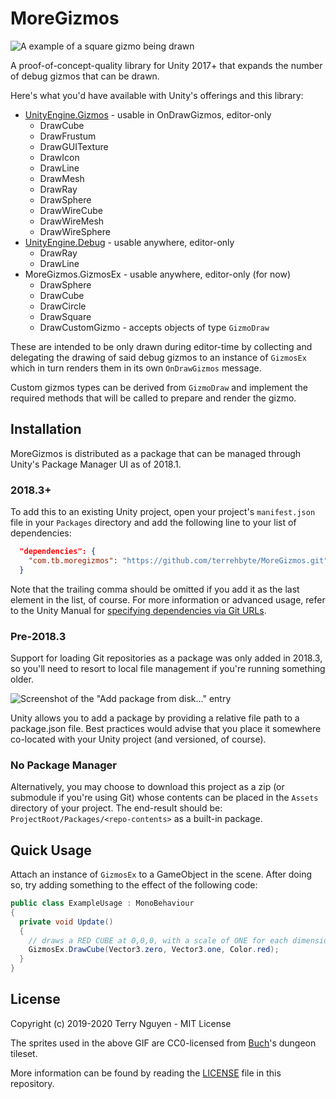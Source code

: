 # MoreGizmos

![A example of a square gizmo being drawn](https://user-images.githubusercontent.com/4968773/52925428-3a178e80-32e6-11e9-853c-1c1f64938636.gif)

A proof-of-concept-quality library for Unity 2017+ that expands the number of
debug gizmos that can be drawn.

Here's what you'd have available with Unity's offerings and this library:

- [UnityEngine.Gizmos](https://docs.unity3d.com/ScriptReference/Gizmos.html) - usable in OnDrawGizmos, editor-only
  - DrawCube
  - DrawFrustum
  - DrawGUITexture
  - DrawIcon
  - DrawLine
  - DrawMesh
  - DrawRay
  - DrawSphere
  - DrawWireCube
  - DrawWireMesh
  - DrawWireSphere
- [UnityEngine.Debug](https://docs.unity3d.com/ScriptReference/Debug.html) - usable anywhere, editor-only
  - DrawRay
  - DrawLine
- MoreGizmos.GizmosEx - usable anywhere, editor-only (for now)
  - DrawSphere
  - DrawCube
  - DrawCircle
  - DrawSquare
  - DrawCustomGizmo - accepts objects of type `GizmoDraw`

These are intended to be only drawn during editor-time by collecting and
delegating the drawing of said debug gizmos to an instance of `GizmosEx` which
in turn renders them in its own `OnDrawGizmos` message.

Custom gizmos types can be derived from `GizmoDraw` and implement the required
methods that will be called to prepare and render the gizmo.

## Installation

MoreGizmos is distributed as a package that can be managed through Unity's
Package Manager UI as of 2018.1.

### 2018.3+

To add this to an existing Unity project, open your project's `manifest.json`
file in your `Packages` directory and add the following line to your list of
dependencies:

```json
  "dependencies": {
    "com.tb.moregizmos": "https://github.com/terrehbyte/MoreGizmos.git",
  }
```

Note that the trailing comma should be omitted if you add it as the last element
in the list, of course. For more information or advanced usage, refer to the
Unity Manual for [specifying dependencies via Git URLs][unityManUPMGit].

[unityManUPMGit]:https://docs.unity3d.com/Manual/upm-git.html

### Pre-2018.3

Support for loading Git repositories as a package was only added in 2018.3, so
you'll need to resort to local file management if you're running something older.

![Screenshot of the "Add package from disk..." entry](https://user-images.githubusercontent.com/4968773/52925274-5a931900-32e5-11e9-990a-6c4dd1356260.png)

Unity allows you to add a package by providing a relative file path to a
package.json file. Best practices would advise that you place it somewhere
co-located with your Unity project (and versioned, of course).

### No Package Manager

Alternatively, you may choose to download this project as a zip (or submodule if
you're using Git) whose contents can be placed in the `Assets` directory of
your project. The end-result should be: `ProjectRoot/Packages/<repo-contents>`
as a built-in package.

## Quick Usage

Attach an instance of `GizmosEx` to a GameObject in the scene. After doing so,
try adding something to the effect of the following code:

```c#
public class ExampleUsage : MonoBehaviour
{
  private void Update()
  {
    // draws a RED CUBE at 0,0,0, with a scale of ONE for each dimension
    GizmosEx.DrawCube(Vector3.zero, Vector3.one, Color.red);
  }
}
```

## License

Copyright (c) 2019-2020 Terry Nguyen - MIT License

The sprites used in the above GIF are CC0-licensed from [Buch][buch]'s dungeon
tileset.

[buch]:https://opengameart.org/users/buch

More information can be found by reading the [LICENSE](LICENSE.md) file in this
repository.
